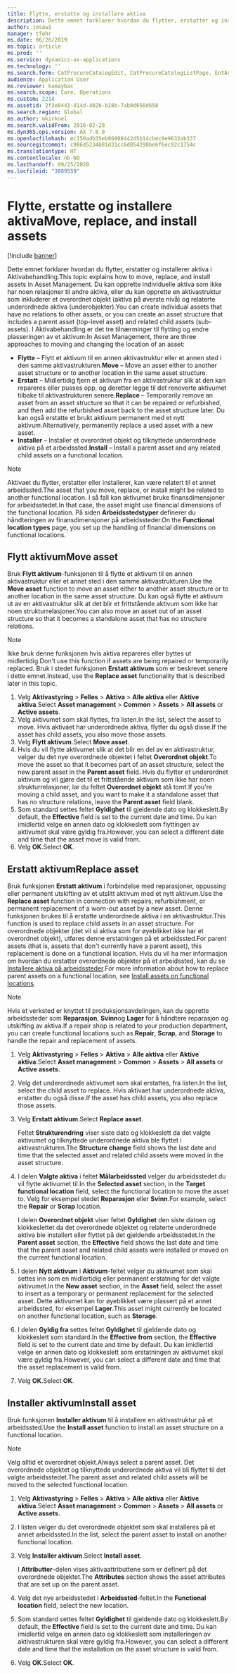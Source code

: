 ```yaml
---
title: Flytte, erstatte og installere aktiva
description: Dette emnet forklarer hvordan du flytter, erstatter og installerer aktiva i Aktivabehandling.
author: josaw1
manager: tfehr
ms.date: 06/26/2019
ms.topic: article
ms.prod: ''
ms.service: dynamics-ax-applications
ms.technology: ''
ms.search.form: CatProcureCatalogEdit, CatProcureCatalogListPage, EntAssetObjectReplace, EntAssetObjectInstallLookup, EntAssetObjectMove, EntAssetObjectTableEditSubObjects
audience: Application User
ms.reviewer: kamaybac
ms.search.scope: Core, Operations
ms.custom: 2214
ms.assetid: 2f3e0441-414d-402b-b28b-7ab0d650d658
ms.search.region: Global
ms.author: mkirknel
ms.search.validFrom: 2016-02-28
ms.dyn365.ops.version: AX 7.0.0
ms.openlocfilehash: ec150adb35eb0600844245b14cbec9e9632ab337
ms.sourcegitcommit: c986d5234b81d31cc6d054298be6f6ec92c1754c
ms.translationtype: HT
ms.contentlocale: nb-NO
ms.lasthandoff: 09/25/2020
ms.locfileid: "3889559"
---
```

# <a name="move-replace-and-install-assets"></a><span data-ttu-id="02447-103">Flytte, erstatte og installere aktiva</span><span class="sxs-lookup"><span data-stu-id="02447-103">Move, replace, and install assets</span></span>

[!include [banner](../../includes/banner.md)]

 

<span data-ttu-id="02447-104">Dette emnet forklarer hvordan du flytter, erstatter og installerer aktiva i Aktivabehandling.</span><span class="sxs-lookup"><span data-stu-id="02447-104">This topic explains how to move, replace, and install assets in Asset Management.</span></span> <span data-ttu-id="02447-105">Du kan opprette individuelle aktiva som ikke har noen relasjoner til andre aktiva, eller du kan opprette en aktivastruktur som inkluderer et overordnet objekt (aktiva på øverste nivå) og relaterte underordnede aktiva (underobjekter).</span><span class="sxs-lookup"><span data-stu-id="02447-105">You can create individual assets that have no relations to other assets, or you can create an asset structure that includes a parent asset (top-level asset) and related child assets (sub-assets).</span></span> <span data-ttu-id="02447-106">I Aktivabehandling er det tre tilnærminger til flytting og endre plasseringen av et aktivum:</span><span class="sxs-lookup"><span data-stu-id="02447-106">In Asset Management, there are three approaches to moving and changing the location of an asset:</span></span>

- <span data-ttu-id="02447-107">**Flytte** – Flytt et aktivum til en annen aktivastruktur eller et annen sted i den samme aktivastrukturen.</span><span class="sxs-lookup"><span data-stu-id="02447-107">**Move** – Move an asset either to another asset structure or to another location in the same asset structure.</span></span>
- <span data-ttu-id="02447-108">**Erstatt** – Midlertidig fjern et aktivum fra en aktivastruktur slik at den kan repareres eller pusses opp, og deretter legge til det renoverte aktivumet tilbake til aktivastrukturen senere.</span><span class="sxs-lookup"><span data-stu-id="02447-108">**Replace** – Temporarily remove an asset from an asset structure so that it can be repaired or refurbished, and then add the refurbished asset back to the asset structure later.</span></span> <span data-ttu-id="02447-109">Du kan også erstatte et brukt aktivum permanent med et nytt aktivum.</span><span class="sxs-lookup"><span data-stu-id="02447-109">Alternatively, permanently replace a used asset with a new asset.</span></span>
- <span data-ttu-id="02447-110">**Installer** – Installer et overordnet objekt og tilknyttede underordnede aktiva på et arbeidssted.</span><span class="sxs-lookup"><span data-stu-id="02447-110">**Install** – Install a parent asset and any related child assets on a functional location.</span></span>

> [!NOTE]
> <span data-ttu-id="02447-111">Aktivaet du flytter, erstatter eller installerer, kan være relatert til et annet arbeidssted.</span><span class="sxs-lookup"><span data-stu-id="02447-111">The asset that you move, replace, or install might be related to another functional location.</span></span> <span data-ttu-id="02447-112">I så fall kan aktivumet bruke finansdimensjoner for arbeidsstedet.</span><span class="sxs-lookup"><span data-stu-id="02447-112">In that case, the asset might use financial dimensions of the functional location.</span></span> <span data-ttu-id="02447-113">På siden **Arbeidsstedstyper** definerer du håndteringen av finansdimensjoner på arbeidssteder.</span><span class="sxs-lookup"><span data-stu-id="02447-113">On the **Functional location types** page, you set up the handling of financial dimensions on functional locations.</span></span>

## <a name="move-asset"></a><span data-ttu-id="02447-114">Flytt aktivum</span><span class="sxs-lookup"><span data-stu-id="02447-114">Move asset</span></span>

<span data-ttu-id="02447-115">Bruk **Flytt aktivum**-funksjonen til å flytte et aktivum til en annen aktivastruktur eller et annet sted i den samme aktivastrukturen.</span><span class="sxs-lookup"><span data-stu-id="02447-115">Use the **Move asset** function to move an asset either to another asset structure or to another location in the same asset structure.</span></span> <span data-ttu-id="02447-116">Du kan også flytte et aktivum ut av en aktivastruktur slik at det blir et frittstående aktivum som ikke har noen strukturrelasjoner.</span><span class="sxs-lookup"><span data-stu-id="02447-116">You can also move an asset out of an asset structure so that it becomes a standalone asset that has no structure relations.</span></span>

> [!NOTE]
> <span data-ttu-id="02447-117">Ikke bruk denne funksjonen hvis aktiva repareres eller byttes ut midlertidig.</span><span class="sxs-lookup"><span data-stu-id="02447-117">Don't use this function if assets are being repaired or temporarily replaced.</span></span> <span data-ttu-id="02447-118">Bruk i stedet funksjonen **Erstatt aktivum** som er beskrevet senere i dette emnet.</span><span class="sxs-lookup"><span data-stu-id="02447-118">Instead, use the **Replace asset** functionality that is described later in this topic.</span></span>

1. <span data-ttu-id="02447-119">Velg **Aktivastyring** \> **Felles** \> **Aktiva** \> **Alle aktiva** eller **Aktive aktiva**.</span><span class="sxs-lookup"><span data-stu-id="02447-119">Select **Asset management** \> **Common** \> **Assets** \> **All assets** or **Active assets**.</span></span>
2. <span data-ttu-id="02447-120">Velg aktivumet som skal flyttes, fra listen.</span><span class="sxs-lookup"><span data-stu-id="02447-120">In the list, select the asset to move.</span></span> <span data-ttu-id="02447-121">Hvis aktivaet har underordnede aktiva, flytter du også disse.</span><span class="sxs-lookup"><span data-stu-id="02447-121">If the asset has child assets, you also move those assets.</span></span>
3. <span data-ttu-id="02447-122">Velg **Flytt aktivum**.</span><span class="sxs-lookup"><span data-stu-id="02447-122">Select **Move asset**.</span></span>
4. <span data-ttu-id="02447-123">Hvis du vil flytte aktivumet slik at det blir en del av en aktivastruktur, velger du det nye overordnede objektet i feltet **Overordnet objekt**.</span><span class="sxs-lookup"><span data-stu-id="02447-123">To move the asset so that it becomes part of an asset structure, select the new parent asset in the **Parent asset** field.</span></span> <span data-ttu-id="02447-124">Hvis du flytter et underordnet aktivum og vil gjøre det til et frittstående aktivum som ikke har noen strukturrelasjoner, lar du feltet **Overordnet objekt** stå tomt.</span><span class="sxs-lookup"><span data-stu-id="02447-124">If you're moving a child asset, and you want to make it a standalone asset that has no structure relations, leave the **Parent asset** field blank.</span></span>
5. <span data-ttu-id="02447-125">Som standard settes feltet **Gyldighet** til gjeldende dato og klokkeslett.</span><span class="sxs-lookup"><span data-stu-id="02447-125">By default, the **Effective** field is set to the current date and time.</span></span> <span data-ttu-id="02447-126">Du kan imidlertid velge en annen dato og klokkeslett som flyttingen av aktivumet skal være gyldig fra.</span><span class="sxs-lookup"><span data-stu-id="02447-126">However, you can select a different date and time that the asset move is valid from.</span></span>
6. <span data-ttu-id="02447-127">Velg **OK**.</span><span class="sxs-lookup"><span data-stu-id="02447-127">Select **OK**.</span></span>

## <a name="replace-asset"></a><span data-ttu-id="02447-128">Erstatt aktivum</span><span class="sxs-lookup"><span data-stu-id="02447-128">Replace asset</span></span>

<span data-ttu-id="02447-129">Bruk funksjonen **Erstatt aktivum** i forbindelse med reparasjoner, oppussing eller permanent utskifting av et utslitt aktivum med et nytt aktivum.</span><span class="sxs-lookup"><span data-stu-id="02447-129">Use the **Replace asset** function in connection with repairs, refurbishment, or permanent replacement of a worn-out asset by a new asset.</span></span> <span data-ttu-id="02447-130">Denne funksjonen brukes til å erstatte underordnede aktiva i en aktivastruktur.</span><span class="sxs-lookup"><span data-stu-id="02447-130">This function is used to replace child assets in an asset structure.</span></span> <span data-ttu-id="02447-131">For overordnede objekter (det vil si aktiva som for øyeblikket ikke har et overordnet objekt), utføres denne erstatningen på et arbeidssted.</span><span class="sxs-lookup"><span data-stu-id="02447-131">For parent assets (that is, assets that don't currently have a parent asset), this replacement is done on a functional location.</span></span> <span data-ttu-id="02447-132">Hvis du vil ha mer informasjon om hvordan du erstatter overordnede objekter på et arbeidssted, kan du se [Installere aktiva på arbeidssteder](../functional-locations/install-objects-on-functional-locations.md).</span><span class="sxs-lookup"><span data-stu-id="02447-132">For more information about how to replace parent assets on a functional location, see [Install assets on functional locations](../functional-locations/install-objects-on-functional-locations.md).</span></span>

> [!NOTE]
> <span data-ttu-id="02447-133">Hvis et verksted er knyttet til produksjonsavdelingen, kan du opprette arbeidssteder som **Reparasjon**, **Svinn**og **Lager** for å håndtere reparasjon og utskifting av aktiva.</span><span class="sxs-lookup"><span data-stu-id="02447-133">If a repair shop is related to your production department, you can create functional locations such as **Repair**, **Scrap**, and **Storage** to handle the repair and replacement of assets.</span></span>

1. <span data-ttu-id="02447-134">Velg **Aktivastyring** \> **Felles** \> **Aktiva** \> **Alle aktiva** eller **Aktive aktiva**.</span><span class="sxs-lookup"><span data-stu-id="02447-134">Select **Asset management** \> **Common** \> **Assets** \> **All assets** or **Active assets**.</span></span>
2. <span data-ttu-id="02447-135">Velg det underordnede aktivumet som skal erstattes, fra listen.</span><span class="sxs-lookup"><span data-stu-id="02447-135">In the list, select the child asset to replace.</span></span> <span data-ttu-id="02447-136">Hvis aktivaet har underordnede aktiva, erstatter du også disse.</span><span class="sxs-lookup"><span data-stu-id="02447-136">If the asset has child assets, you also replace those assets.</span></span>
3. <span data-ttu-id="02447-137">Velg **Erstatt aktivum**.</span><span class="sxs-lookup"><span data-stu-id="02447-137">Select **Replace asset**.</span></span>

    <span data-ttu-id="02447-138">Feltet **Strukturendring** viser siste dato og klokkeslett da det valgte aktivumet og tilknyttede underordnede aktiva ble flyttet i aktivastrukturen.</span><span class="sxs-lookup"><span data-stu-id="02447-138">The **Structure change** field shows the last date and time that the selected asset and related child assets were moved in the asset structure.</span></span>

4. <span data-ttu-id="02447-139">I delen **Valgte aktiva** i feltet **Målarbeidssted** velger du arbeidsstedet du vil flytte aktivumet til.</span><span class="sxs-lookup"><span data-stu-id="02447-139">In the **Selected asset** section, in the **Target functional location** field, select the functional location to move the asset to.</span></span> <span data-ttu-id="02447-140">Velg for eksempel stedet **Reparasjon** eller **Svinn**.</span><span class="sxs-lookup"><span data-stu-id="02447-140">For example, select the **Repair** or **Scrap** location.</span></span>

    <span data-ttu-id="02447-141">I delen **Overordnet objekt** viser feltet **Gyldighet** den siste datoen og klokkeslettet da det overordnede objektet og relaterte underordnede aktiva ble installert eller flyttet på det gjeldende arbeidsstedet.</span><span class="sxs-lookup"><span data-stu-id="02447-141">In the **Parent asset** section, the **Effective** field shows the last date and time that the parent asset and related child assets were installed or moved on the current functional location.</span></span>

5. <span data-ttu-id="02447-142">I delen **Nytt aktivum** i **Aktivum**-feltet velger du aktivumet som skal settes inn som en midlertidig eller permanent erstatning for det valgte aktivumet.</span><span class="sxs-lookup"><span data-stu-id="02447-142">In the **New asset** section, in the **Asset** field, select the asset to insert as a temporary or permanent replacement for the selected asset.</span></span> <span data-ttu-id="02447-143">Dette aktivumet kan for øyeblikket være plassert på et annet arbeidssted, for eksempel **Lager**.</span><span class="sxs-lookup"><span data-stu-id="02447-143">This asset might currently be located on another functional location, such as **Storage**.</span></span>
7. <span data-ttu-id="02447-144">I delen **Gyldig fra** settes feltet **Gyldighet** til gjeldende dato og klokkeslett som standard.</span><span class="sxs-lookup"><span data-stu-id="02447-144">In the **Effective from** section, the **Effective** field is set to the current date and time by default.</span></span> <span data-ttu-id="02447-145">Du kan imidlertid velge en annen dato og klokkeslett som erstatningen av aktivumet skal være gyldig fra.</span><span class="sxs-lookup"><span data-stu-id="02447-145">However, you can select a different date and time that the asset replacement is valid from.</span></span>
8. <span data-ttu-id="02447-146">Velg **OK**.</span><span class="sxs-lookup"><span data-stu-id="02447-146">Select **OK**.</span></span>

## <a name="install-asset"></a><span data-ttu-id="02447-147">Installer aktivum</span><span class="sxs-lookup"><span data-stu-id="02447-147">Install asset</span></span>

<span data-ttu-id="02447-148">Bruk funksjonen **Installer aktivum** til å installere en aktivastruktur på et arbeidssted.</span><span class="sxs-lookup"><span data-stu-id="02447-148">Use the **Install asset** function to install an asset structure on a functional location.</span></span>

> [!NOTE]
> <span data-ttu-id="02447-149">Velg alltid et overordnet objekt.</span><span class="sxs-lookup"><span data-stu-id="02447-149">Always select a parent asset.</span></span> <span data-ttu-id="02447-150">Det overordnede objektet og tilknyttede underordnede aktiva vil bli flyttet til det valgte arbeidsstedet.</span><span class="sxs-lookup"><span data-stu-id="02447-150">The parent asset and related child assets will be moved to the selected functional location.</span></span>

1. <span data-ttu-id="02447-151">Velg **Aktivastyring** \> **Felles** \> **Aktiva** \> **Alle aktiva** eller **Aktive aktiva**.</span><span class="sxs-lookup"><span data-stu-id="02447-151">Select **Asset management** \> **Common** \> **Assets** \> **All assets** or **Active assets**.</span></span>
2. <span data-ttu-id="02447-152">I listen velger du det overordnede objektet som skal installeres på et annet arbeidssted.</span><span class="sxs-lookup"><span data-stu-id="02447-152">In the list, select the parent asset to install on another functional location.</span></span>
3. <span data-ttu-id="02447-153">Velg **Installer aktivum**.</span><span class="sxs-lookup"><span data-stu-id="02447-153">Select **Install asset**.</span></span>

    <span data-ttu-id="02447-154">I **Attributter**-delen vises aktivaattributtene som er definert på det overordnede objektet.</span><span class="sxs-lookup"><span data-stu-id="02447-154">The **Attributes** section shows the asset attributes that are set up on the parent asset.</span></span>

4. <span data-ttu-id="02447-155">Velg det nye arbeidsstedet i **Arbeidssted**-feltet.</span><span class="sxs-lookup"><span data-stu-id="02447-155">In the **Functional location** field, select the new location.</span></span>
5. <span data-ttu-id="02447-156">Som standard settes feltet **Gyldighet** til gjeldende dato og klokkeslett.</span><span class="sxs-lookup"><span data-stu-id="02447-156">By default, the **Effective** field is set to the current date and time.</span></span> <span data-ttu-id="02447-157">Du kan imidlertid velge en annen dato og klokkeslett som installeringen av aktivastrukturen skal være gyldig fra.</span><span class="sxs-lookup"><span data-stu-id="02447-157">However, you can select a different date and time that the installation on the asset structure is valid from.</span></span>
6. <span data-ttu-id="02447-158">Velg **OK**.</span><span class="sxs-lookup"><span data-stu-id="02447-158">Select **OK**.</span></span>
